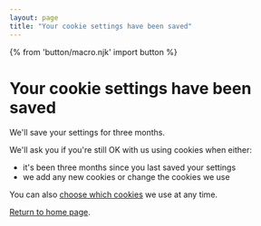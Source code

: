 ```yaml
---
layout: page
title: "Your cookie settings have been saved"
---
```

{% from 'button/macro.njk' import button %}

# Your cookie settings have been saved

We'll save your settings for three months.

We'll ask you if you're still OK with us using cookies when either:

- it's been three months since you last saved your settings
- we add any new cookies or change the cookies we use

You can also [choose which cookies](/nhsbsa-digital-playbook/cookie-policy/) we use at any time.

[Return to home page](/nhsbsa-digital-playbook/).
